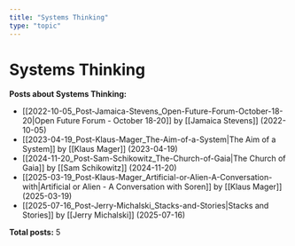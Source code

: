 ```yaml
---
title: "Systems Thinking"
type: "topic"
---
```


# Systems Thinking

**Posts about Systems Thinking:**

- [[2022-10-05_Post-Jamaica-Stevens_Open-Future-Forum-October-18-20|Open Future Forum - October 18-20]] by [[Jamaica Stevens]] (2022-10-05)
- [[2023-04-19_Post-Klaus-Mager_The-Aim-of-a-System|The Aim of a System]] by [[Klaus Mager]] (2023-04-19)
- [[2024-11-20_Post-Sam-Schikowitz_The-Church-of-Gaia|The Church of Gaia]] by [[Sam Schikowitz]] (2024-11-20)
- [[2025-03-19_Post-Klaus-Mager_Artificial-or-Alien-A-Conversation-with|Artificial or Alien - A Conversation with Soren]] by [[Klaus Mager]] (2025-03-19)
- [[2025-07-16_Post-Jerry-Michalski_Stacks-and-Stories|Stacks and Stories]] by [[Jerry Michalski]] (2025-07-16)

**Total posts:** 5
